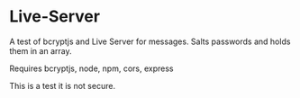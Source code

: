 # Live-Server
A test of bcryptjs and Live Server for messages. Salts passwords and holds them in an array.

Requires bcryptjs, node, npm, cors, express

This is a test it is not secure.
